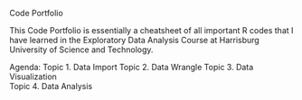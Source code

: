 Code Portfolio

This Code Portfolio is essentially a cheatsheet of all important R codes that I have learned in the Exploratory Data Analysis Course at Harrisburg University of Science and Technology. 

Agenda:
  Topic 1. Data Import 
  Topic 2. Data Wrangle 
  Topic 3. Data Visualization  
  Topic 4. Data Analysis 
